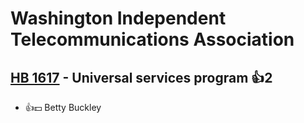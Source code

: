# Washington Independent Telecommunications Association

## [HB 1617](/bill/2023-24/hb/1617/) - Universal services program 👍2  
* 👍💵 Betty Buckley